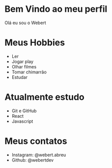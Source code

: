 # Bem Vindo ao meu perfil

Olá eu sou o Webert

# Meus Hobbies

- Ler
- Jogar play
- Olhar filmes
- Tomar chimarrão
- Estudar

# Atualmente estudo 

- Git e GitHub
- React
- Javascript

# Meus contatos

- Instagram: @webert.abreu
- Github: @webertdev
